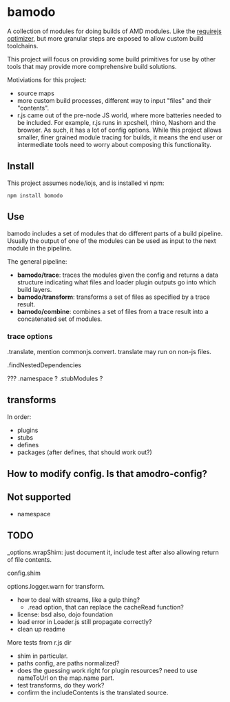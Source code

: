 # bamodo

A collection of modules for doing builds of AMD modules. Like the [requirejs optimizer](http://requirejs.org/docs/optimization.html), but more granular steps are exposed to allow custom build toolchains.

This project will focus on providing some build primitives for use by other tools that may provide more comprehensive build solutions.

Motiviations for this project:

* source maps
* more custom build processes, different way to input "files" and their "contents".
* r.js came out of the pre-node JS world, where more batteries needed to be included. For example, r.js runs in xpcshell, rhino, Nashorn and the browser.
As such, it has a lot of config options. While this project allows smaller, finer grained module tracing for builds, it means the end user or intermediate tools need to worry about composing this functionality.

## Install

This project assumes node/iojs, and is installed vi npm:

    npm install bomodo

## Use

bamodo includes a set of modules that do different parts of a build pipeline. Usually the output of one of the modules can be used as input to the next module in the pipeline.

The general pipeline:

* **bamodo/trace**: traces the modules given the config and returns a data structure indicating what files and loader plugin outputs go into which build layers.
* **bamodo/transform**: transforms a set of files as specified by a trace result.
* **bamodo/combine**: combines a set of files from a trace result into a concatenated set of modules.

### trace options

.translate, mention commonjs.convert. translate may run on non-js files.

.findNestedDependencies


???
.namespace ?
.stubModules ?

## transforms

In order:

* plugins
* stubs
* defines
* packages (after defines, that should work out?)


## How to modify config. Is that amodro-config?

## Not supported

* namespace


## TODO

_options.wrapShim: just document it, include test after also allowing return of file contents.


config.shim

options.logger.warn for transform.

* how to deal with streams, like a gulp thing?
  * .read option, that can replace the cacheRead function?
* license: bsd also, dojo foundation
* load error in Loader.js still propagate correctly?
* clean up readme

More tests from r.js dir

* shim in particular.
* paths config, are paths normalized?
* does the guessing work right for plugin resources? need to use nameToUrl on the map.name part.
* test transforms, do they work?
* confirm the includeContents is the translated source.



